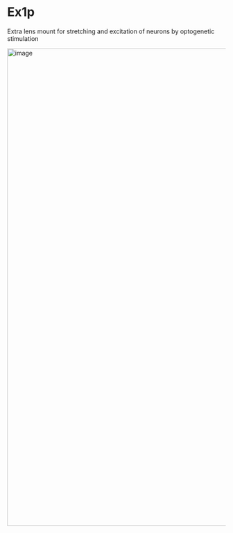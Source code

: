 # Ex1p
Extra lens mount for stretching and excitation of neurons by optogenetic stimulation

<img width="1101" alt="image" src="https://github.com/rysk-t/ex1p/assets/3614987/ad0eed6d-5e7d-4a30-ba98-2ed378831c23">
